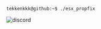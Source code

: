 ```console
tekkenkkk@github:~$ ./esx_propfix
```
![discord](https://discord.c99.nl/widget/theme-1/680541988625711136.png)
